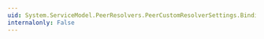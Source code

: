 ```yaml
---
uid: System.ServiceModel.PeerResolvers.PeerCustomResolverSettings.Binding
internalonly: False
---
```


